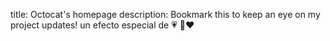 title: Octocat's homepage
description: Bookmark this to keep an eye on my project updates!
un efecto especial de 💗 🫶❤️ 
